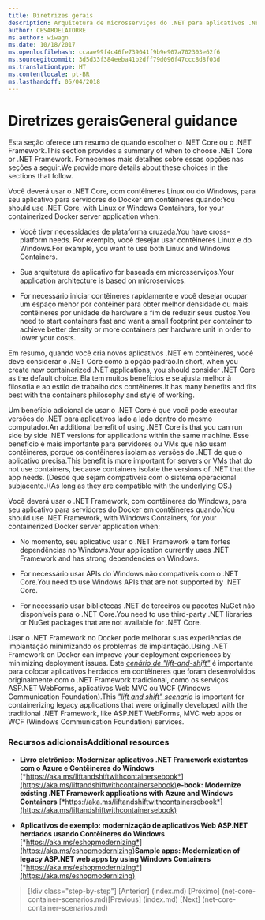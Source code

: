 ```yaml
---
title: Diretrizes gerais
description: Arquitetura de microsserviços do .NET para aplicativos .NET em contêineres | Diretrizes gerais
author: CESARDELATORRE
ms.author: wiwagn
ms.date: 10/18/2017
ms.openlocfilehash: ccaae99f4c46fe739041f9b9e907a702303e62f6
ms.sourcegitcommit: 3d5d33f384eeba41b2dff79d096f47ccc8d8f03d
ms.translationtype: HT
ms.contentlocale: pt-BR
ms.lasthandoff: 05/04/2018
---
```

# <a name="general-guidance"></a><span data-ttu-id="2922c-103">Diretrizes gerais</span><span class="sxs-lookup"><span data-stu-id="2922c-103">General guidance</span></span>

<span data-ttu-id="2922c-104">Esta seção oferece um resumo de quando escolher o .NET Core ou o .NET Framework.</span><span class="sxs-lookup"><span data-stu-id="2922c-104">This section provides a summary of when to choose .NET Core or .NET Framework.</span></span> <span data-ttu-id="2922c-105">Fornecemos mais detalhes sobre essas opções nas seções a seguir.</span><span class="sxs-lookup"><span data-stu-id="2922c-105">We provide more details about these choices in the sections that follow.</span></span>

<span data-ttu-id="2922c-106">Você deverá usar o .NET Core, com contêineres Linux ou do Windows, para seu aplicativo para servidores do Docker em contêineres quando:</span><span class="sxs-lookup"><span data-stu-id="2922c-106">You should use .NET Core, with Linux or Windows Containers, for your containerized Docker server application when:</span></span>

-   <span data-ttu-id="2922c-107">Você tiver necessidades de plataforma cruzada.</span><span class="sxs-lookup"><span data-stu-id="2922c-107">You have cross-platform needs.</span></span> <span data-ttu-id="2922c-108">Por exemplo, você desejar usar contêineres Linux e do Windows.</span><span class="sxs-lookup"><span data-stu-id="2922c-108">For example, you want to use both Linux and Windows Containers.</span></span>

-   <span data-ttu-id="2922c-109">Sua arquitetura de aplicativo for baseada em microsserviços.</span><span class="sxs-lookup"><span data-stu-id="2922c-109">Your application architecture is based on microservices.</span></span>

-   <span data-ttu-id="2922c-110">For necessário iniciar contêineres rapidamente e você desejar ocupar um espaço menor por contêiner para obter melhor densidade ou mais contêineres por unidade de hardware a fim de reduzir seus custos.</span><span class="sxs-lookup"><span data-stu-id="2922c-110">You need to start containers fast and want a small footprint per container to achieve better density or more containers per hardware unit in order to lower your costs.</span></span>

<span data-ttu-id="2922c-111">Em resumo, quando você cria novos aplicativos .NET em contêineres, você deve considerar o .NET Core como a opção padrão.</span><span class="sxs-lookup"><span data-stu-id="2922c-111">In short, when you create new containerized .NET applications, you should consider .NET Core as the default choice.</span></span> <span data-ttu-id="2922c-112">Ela tem muitos benefícios e se ajusta melhor à filosofia e ao estilo de trabalho dos contêineres.</span><span class="sxs-lookup"><span data-stu-id="2922c-112">It has many benefits and fits best with the containers philosophy and style of working.</span></span>

<span data-ttu-id="2922c-113">Um benefício adicional de usar o .NET Core é que você pode executar versões do .NET para aplicativos lado a lado dentro do mesmo computador.</span><span class="sxs-lookup"><span data-stu-id="2922c-113">An additional benefit of using .NET Core is that you can run side by side .NET versions for applications within the same machine.</span></span> <span data-ttu-id="2922c-114">Esse benefício é mais importante para servidores ou VMs que não usam contêineres, porque os contêineres isolam as versões do .NET de que o aplicativo precisa.</span><span class="sxs-lookup"><span data-stu-id="2922c-114">This benefit is more important for servers or VMs that do not use containers, because containers isolate the versions of .NET that the app needs.</span></span> <span data-ttu-id="2922c-115">(Desde que sejam compatíveis com o sistema operacional subjacente.)</span><span class="sxs-lookup"><span data-stu-id="2922c-115">(As long as they are compatible with the underlying OS.)</span></span>

<span data-ttu-id="2922c-116">Você deverá usar o .NET Framework, com contêineres do Windows, para seu aplicativo para servidores do Docker em contêineres quando:</span><span class="sxs-lookup"><span data-stu-id="2922c-116">You should use .NET Framework, with Windows Containers, for your containerized Docker server application when:</span></span>

-   <span data-ttu-id="2922c-117">No momento, seu aplicativo usar o .NET Framework e tem fortes dependências no Windows.</span><span class="sxs-lookup"><span data-stu-id="2922c-117">Your application currently uses .NET Framework and has strong dependencies on Windows.</span></span>

-   <span data-ttu-id="2922c-118">For necessário usar APIs do Windows não compatíveis com o .NET Core.</span><span class="sxs-lookup"><span data-stu-id="2922c-118">You need to use Windows APIs that are not supported by .NET Core.</span></span>

-   <span data-ttu-id="2922c-119">For necessário usar bibliotecas .NET de terceiros ou pacotes NuGet não disponíveis para o .NET Core.</span><span class="sxs-lookup"><span data-stu-id="2922c-119">You need to use third-party .NET libraries or NuGet packages that are not available for .NET Core.</span></span>

<span data-ttu-id="2922c-120">Usar o .NET Framework no Docker pode melhorar suas experiências de implantação minimizando os problemas de implantação.</span><span class="sxs-lookup"><span data-stu-id="2922c-120">Using .NET Framework on Docker can improve your deployment experiences by minimizing deployment issues.</span></span> <span data-ttu-id="2922c-121">Este [*cenário de "lift-and-shift"*](https://aka.ms/liftandshiftwithcontainersebook) é importante para colocar aplicativos herdados em contêineres que foram desenvolvidos originalmente com o .NET Framework tradicional, como os serviços ASP.NET WebForms, aplicativos Web MVC ou WCF (Windows Communication Foundation).</span><span class="sxs-lookup"><span data-stu-id="2922c-121">This [*"lift and shift" scenario*](https://aka.ms/liftandshiftwithcontainersebook) is important for containerizing legacy applications that were originally developed with the traditional .NET Framework, like ASP.NET WebForms, MVC web apps or WCF (Windows Communication Foundation) services.</span></span>

### <a name="additional-resources"></a><span data-ttu-id="2922c-122">Recursos adicionais</span><span class="sxs-lookup"><span data-stu-id="2922c-122">Additional resources</span></span>

-   <span data-ttu-id="2922c-123">**Livro eletrônico: Modernizar aplicativos .NET Framework existentes com o Azure e Contêineres do Windows**
    [*https://aka.ms/liftandshiftwithcontainersebook*](https://aka.ms/liftandshiftwithcontainersebook)</span><span class="sxs-lookup"><span data-stu-id="2922c-123">**e-book: Modernize existing .NET Framework applications with Azure and Windows Containers**
[*https://aka.ms/liftandshiftwithcontainersebook*](https://aka.ms/liftandshiftwithcontainersebook)</span></span>

-   <span data-ttu-id="2922c-124">**Aplicativos de exemplo: modernização de aplicativos Web ASP.NET herdados usando Contêineres do Windows**
    [*https://aka.ms/eshopmodernizing*](https://aka.ms/eshopmodernizing)</span><span class="sxs-lookup"><span data-stu-id="2922c-124">**Sample apps: Modernization of legacy ASP.NET web apps by using Windows Containers**
[*https://aka.ms/eshopmodernizing*](https://aka.ms/eshopmodernizing)</span></span>


>[!div class="step-by-step"]
<span data-ttu-id="2922c-125">[Anterior] (index.md) [Próximo] (net-core-container-scenarios.md)</span><span class="sxs-lookup"><span data-stu-id="2922c-125">[Previous] (index.md) [Next] (net-core-container-scenarios.md)</span></span>
